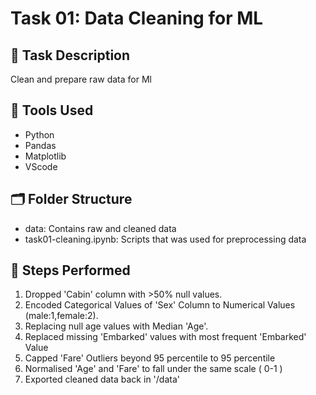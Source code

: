 # Task 01: Data Cleaning for ML

## 📝 Task Description
Clean and prepare raw data for Ml

## 🔧 Tools Used
- Python
- Pandas
- Matplotlib
- VScode

## 🗂️ Folder Structure
- data: Contains raw and cleaned data
- task01-cleaning.ipynb: Scripts that was used for preprocessing data

## 🧪 Steps Performed
1. Dropped 'Cabin' column with >50% null values.
2. Encoded Categorical Values of 'Sex' Column to Numerical Values (male:1,female:2).
3. Replacing null age values with Median 'Age'.
4. Replaced missing 'Embarked' values with most frequent 'Embarked' Value
5. Capped 'Fare' Outliers beyond 95 percentile to 95 percentile
6. Normalised 'Age' and 'Fare' to fall under the same scale ( 0-1 )
7. Exported cleaned data back in '/data'

